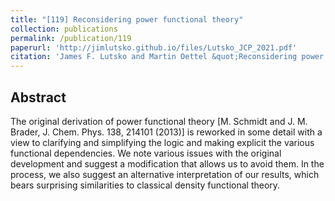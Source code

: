 ```yaml
---
title: "[119] Reconsidering power functional theory"
collection: publications
permalink: /publication/119
paperurl: 'http://jimlutsko.github.io/files/Lutsko_JCP_2021.pdf'
citation: 'James F. Lutsko and Martin Oettel &quot;Reconsidering power functional theory&quot;, <i>J. Chem. Phys.</i>, 155, 094901 (2021); doi:10.1063/5.0055288'
---
```

Abstract
---
The original derivation of power functional theory [M. Schmidt and J. M. Brader, J. Chem. Phys. 138, 214101 (2013)] is reworked in some detail with a view to clarifying and simplifying the logic and making explicit the various functional dependencies. We note various issues with the original development and suggest a modification that allows us to avoid them. In the process, we also suggest an alternative interpretation of our results, which bears surprising similarities to classical density functional theory.



